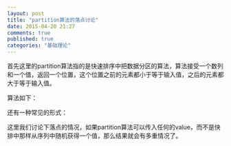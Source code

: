 ```yaml
---
layout: post
title: "partition算法的落点讨论"
date: 2015-04-20 21:27
comments: true
published: true
categories: "基础理论"
---
```

  
  首先这里的partition算法指的是快速排序中把数据分区的算法，算法接受一个数列和一个值，返回一个位置，这个位置之前的元素都小于等于输入值，之后的元素都大于等于输入值。

  算法如下：
   	

  还有一种常见的形式：


  这里我们讨论下落点的情况，如果partition算法可以传入任何的value，而不是快排中那样从序列中随机获得一个值，那么结果就会有多重情况了。
  
